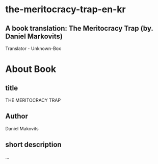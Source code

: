 # the-meritocracy-trap-en-kr
A book translation: The Meritocracy Trap (by. Daniel Markovits)
----------------------------------------------------
Translator - Unknown-Box


# About Book
## title
THE MERITOCRACY TRAP
## Author
Daniel Makovits
## short description
...